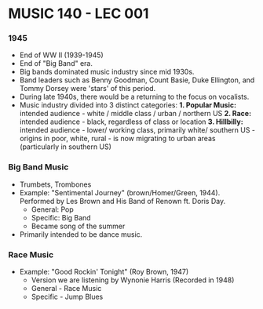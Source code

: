 # MUSIC 140 - LEC 001
### 1945
- End of WW II (1939-1945)
- End of "Big Band" era.
- Big bands dominated music industry since mid 1930s.
- Band leaders such as Benny Goodman, Count Basie, Duke Ellington, and Tommy Dorsey were 'stars' of this period.
- During late 1940s, there would be a returning to the focus on vocalists.
- Music industry divided into 3 distinct categories:
  **1. Popular Music:** intended audience - white / middle class / urban / northern US
  **2. Race:** intended audience - black, regardless of class or location
  **3. Hillbilly:** intended audience - lower/ working class, primarily white/ southern US - origins in poor, white, rural - is now migrating to urban areas (particularly in southern US) 

### Big Band Music
- Trumbets, Trombones
- Example: "Sentimental Journey" (brown/Homer/Green, 1944). Performed by Les Brown and His Band of Renown ft. Doris Day.
  - General: Pop
  - Specific: Big Band
  - Became song of the summer
- Primarily intended to be dance music.

### Race Music
- Example: "Good Rockin' Tonight" (Roy Brown, 1947)
  - Version we are listening by Wynonie Harris (Recorded in 1948)
  - General - Race Music
  - Specific - Jump Blues
<!--stackedit_data:
eyJoaXN0b3J5IjpbMTY0NzAzNDU2MCw4MDMzNjQwODYsLTEwOT
E5NzA5NzUsMjY4NTMwMzkxLC04ODM4MzE1NjhdfQ==
-->